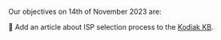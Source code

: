 Our objectives on 14th of November 2023 are:

:pencil: Add an article about ISP selection process to the [Kodiak KB](https://github.com/polarlabs/kodiak-kb).
